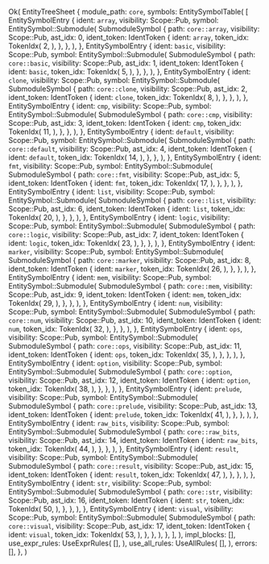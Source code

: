 Ok(
    EntityTreeSheet {
        module_path: `core`,
        symbols: EntitySymbolTable(
            [
                EntitySymbolEntry {
                    ident: `array`,
                    visibility: Scope::Pub,
                    symbol: EntitySymbol::Submodule(
                        SubmoduleSymbol {
                            path: `core::array`,
                            visibility: Scope::Pub,
                            ast_idx: 0,
                            ident_token: IdentToken {
                                ident: `array`,
                                token_idx: TokenIdx(
                                    2,
                                ),
                            },
                        },
                    ),
                },
                EntitySymbolEntry {
                    ident: `basic`,
                    visibility: Scope::Pub,
                    symbol: EntitySymbol::Submodule(
                        SubmoduleSymbol {
                            path: `core::basic`,
                            visibility: Scope::Pub,
                            ast_idx: 1,
                            ident_token: IdentToken {
                                ident: `basic`,
                                token_idx: TokenIdx(
                                    5,
                                ),
                            },
                        },
                    ),
                },
                EntitySymbolEntry {
                    ident: `clone`,
                    visibility: Scope::Pub,
                    symbol: EntitySymbol::Submodule(
                        SubmoduleSymbol {
                            path: `core::clone`,
                            visibility: Scope::Pub,
                            ast_idx: 2,
                            ident_token: IdentToken {
                                ident: `clone`,
                                token_idx: TokenIdx(
                                    8,
                                ),
                            },
                        },
                    ),
                },
                EntitySymbolEntry {
                    ident: `cmp`,
                    visibility: Scope::Pub,
                    symbol: EntitySymbol::Submodule(
                        SubmoduleSymbol {
                            path: `core::cmp`,
                            visibility: Scope::Pub,
                            ast_idx: 3,
                            ident_token: IdentToken {
                                ident: `cmp`,
                                token_idx: TokenIdx(
                                    11,
                                ),
                            },
                        },
                    ),
                },
                EntitySymbolEntry {
                    ident: `default`,
                    visibility: Scope::Pub,
                    symbol: EntitySymbol::Submodule(
                        SubmoduleSymbol {
                            path: `core::default`,
                            visibility: Scope::Pub,
                            ast_idx: 4,
                            ident_token: IdentToken {
                                ident: `default`,
                                token_idx: TokenIdx(
                                    14,
                                ),
                            },
                        },
                    ),
                },
                EntitySymbolEntry {
                    ident: `fmt`,
                    visibility: Scope::Pub,
                    symbol: EntitySymbol::Submodule(
                        SubmoduleSymbol {
                            path: `core::fmt`,
                            visibility: Scope::Pub,
                            ast_idx: 5,
                            ident_token: IdentToken {
                                ident: `fmt`,
                                token_idx: TokenIdx(
                                    17,
                                ),
                            },
                        },
                    ),
                },
                EntitySymbolEntry {
                    ident: `list`,
                    visibility: Scope::Pub,
                    symbol: EntitySymbol::Submodule(
                        SubmoduleSymbol {
                            path: `core::list`,
                            visibility: Scope::Pub,
                            ast_idx: 6,
                            ident_token: IdentToken {
                                ident: `list`,
                                token_idx: TokenIdx(
                                    20,
                                ),
                            },
                        },
                    ),
                },
                EntitySymbolEntry {
                    ident: `logic`,
                    visibility: Scope::Pub,
                    symbol: EntitySymbol::Submodule(
                        SubmoduleSymbol {
                            path: `core::logic`,
                            visibility: Scope::Pub,
                            ast_idx: 7,
                            ident_token: IdentToken {
                                ident: `logic`,
                                token_idx: TokenIdx(
                                    23,
                                ),
                            },
                        },
                    ),
                },
                EntitySymbolEntry {
                    ident: `marker`,
                    visibility: Scope::Pub,
                    symbol: EntitySymbol::Submodule(
                        SubmoduleSymbol {
                            path: `core::marker`,
                            visibility: Scope::Pub,
                            ast_idx: 8,
                            ident_token: IdentToken {
                                ident: `marker`,
                                token_idx: TokenIdx(
                                    26,
                                ),
                            },
                        },
                    ),
                },
                EntitySymbolEntry {
                    ident: `mem`,
                    visibility: Scope::Pub,
                    symbol: EntitySymbol::Submodule(
                        SubmoduleSymbol {
                            path: `core::mem`,
                            visibility: Scope::Pub,
                            ast_idx: 9,
                            ident_token: IdentToken {
                                ident: `mem`,
                                token_idx: TokenIdx(
                                    29,
                                ),
                            },
                        },
                    ),
                },
                EntitySymbolEntry {
                    ident: `num`,
                    visibility: Scope::Pub,
                    symbol: EntitySymbol::Submodule(
                        SubmoduleSymbol {
                            path: `core::num`,
                            visibility: Scope::Pub,
                            ast_idx: 10,
                            ident_token: IdentToken {
                                ident: `num`,
                                token_idx: TokenIdx(
                                    32,
                                ),
                            },
                        },
                    ),
                },
                EntitySymbolEntry {
                    ident: `ops`,
                    visibility: Scope::Pub,
                    symbol: EntitySymbol::Submodule(
                        SubmoduleSymbol {
                            path: `core::ops`,
                            visibility: Scope::Pub,
                            ast_idx: 11,
                            ident_token: IdentToken {
                                ident: `ops`,
                                token_idx: TokenIdx(
                                    35,
                                ),
                            },
                        },
                    ),
                },
                EntitySymbolEntry {
                    ident: `option`,
                    visibility: Scope::Pub,
                    symbol: EntitySymbol::Submodule(
                        SubmoduleSymbol {
                            path: `core::option`,
                            visibility: Scope::Pub,
                            ast_idx: 12,
                            ident_token: IdentToken {
                                ident: `option`,
                                token_idx: TokenIdx(
                                    38,
                                ),
                            },
                        },
                    ),
                },
                EntitySymbolEntry {
                    ident: `prelude`,
                    visibility: Scope::Pub,
                    symbol: EntitySymbol::Submodule(
                        SubmoduleSymbol {
                            path: `core::prelude`,
                            visibility: Scope::Pub,
                            ast_idx: 13,
                            ident_token: IdentToken {
                                ident: `prelude`,
                                token_idx: TokenIdx(
                                    41,
                                ),
                            },
                        },
                    ),
                },
                EntitySymbolEntry {
                    ident: `raw_bits`,
                    visibility: Scope::Pub,
                    symbol: EntitySymbol::Submodule(
                        SubmoduleSymbol {
                            path: `core::raw_bits`,
                            visibility: Scope::Pub,
                            ast_idx: 14,
                            ident_token: IdentToken {
                                ident: `raw_bits`,
                                token_idx: TokenIdx(
                                    44,
                                ),
                            },
                        },
                    ),
                },
                EntitySymbolEntry {
                    ident: `result`,
                    visibility: Scope::Pub,
                    symbol: EntitySymbol::Submodule(
                        SubmoduleSymbol {
                            path: `core::result`,
                            visibility: Scope::Pub,
                            ast_idx: 15,
                            ident_token: IdentToken {
                                ident: `result`,
                                token_idx: TokenIdx(
                                    47,
                                ),
                            },
                        },
                    ),
                },
                EntitySymbolEntry {
                    ident: `str`,
                    visibility: Scope::Pub,
                    symbol: EntitySymbol::Submodule(
                        SubmoduleSymbol {
                            path: `core::str`,
                            visibility: Scope::Pub,
                            ast_idx: 16,
                            ident_token: IdentToken {
                                ident: `str`,
                                token_idx: TokenIdx(
                                    50,
                                ),
                            },
                        },
                    ),
                },
                EntitySymbolEntry {
                    ident: `visual`,
                    visibility: Scope::Pub,
                    symbol: EntitySymbol::Submodule(
                        SubmoduleSymbol {
                            path: `core::visual`,
                            visibility: Scope::Pub,
                            ast_idx: 17,
                            ident_token: IdentToken {
                                ident: `visual`,
                                token_idx: TokenIdx(
                                    53,
                                ),
                            },
                        },
                    ),
                },
            ],
        ),
        impl_blocks: [],
        use_expr_rules: UseExprRules(
            [],
        ),
        use_all_rules: UseAllRules(
            [],
        ),
        errors: [],
    },
)